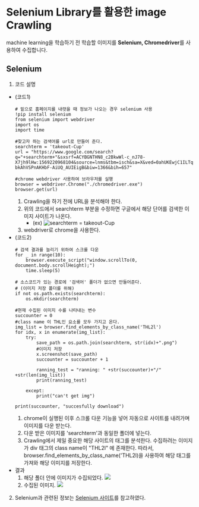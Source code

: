 ﻿# Selenium Library를 활용한 image Crawling

machine learning을 학습하기 전 학습할 이미지를 <strong>Selenium, Chromedriver</strong>를 사용하여 수집합니다.

## Selenium 
1. 코드 설명 
 -  (코드1)
    ```
    # 밑으로 홈페이지를 내렷을 때 정보가 나오는 경우 selenium 사용
    !pip install selenium
    from selenium import webdriver
    import os
    import time
    
    #찾고자 하는 검색어를 url로 만들어 준다.
    searchterm = 'takeout-Cup'
    url = "https://www.google.com/search?q="+searchterm+"&sxsrf=ACYBGNTHN8_c2BkwWl-c_nJ78-X7jh9lHw:1569220968104&source=lnms&tbm=isch&sa=X&ved=0ahUKEwjC1ILTq-bkAhVSPnAKHbF-AiUQ_AUIEigB&biw=1366&bih=657"
    
    #chrome webdriver 사용하여 브라우저를 실행
    browser = webdriver.Chrome("./chromedriver.exe")
    browser.get(url)
    
    ```
    1. Crawling을 하기 전에 URL을 분석해야 한다. 
    2. 위의 코드에서 searchterm 부분을 수정하면 구글에서 해당 단어를 검색한 이미지 사이트가 나온다.
        * (ex)
          ![searchterm = takeout-Cup](https://user-images.githubusercontent.com/48505947/68844984-0ac76e00-070e-11ea-9fce-0cdad849aa90.png)
    3. webdriver로 chrome을 사용한다.
-  (코드2)
    ```
    # 검색 결과를 늘리기 위하여 스크롤 다운
    for _ in range(10):
        browser.execute_script("window.scrollTo(0, document.body.scrollHeight);")
        time.sleep(5)
    
    # 소스코드가 있는 경로에 '검색어' 폴더가 없으면 만들어준다.
    # (이미지 저장 폴더를 위해)
    if not os.path.exists(searchterm):
        os.mkdir(searchterm)
    
    #현재 수집된 이미지 수를 나타내는 변수
    succounter = 0
    #class name 이 THL인 요소를 모두 가지고 온다.
    img_list = browser.find_elements_by_class_name('THL2l')
    for idx, x in enumerate(img_list):
        try: 
            save_path = os.path.join(searchterm, str(idx)+".png")
            #이미지 저장
            x.screenshot(save_path)
            succounter = succounter + 1
            
            ranning_test = "ranning: " +str(succounter)+"/" +str(len(img_list))
            print(ranning_test)
            
        except:
            print("can't get img")
    
    print(succounter, "succesfully download")
    ```
    1. chrome이 실행된 이후 스크롤 다운 기능을 넣어 자동으로 사이트를 내려가며 이미지를 다운 받는다.
    2. 다운 받은 이미지를 'searchterm'과 동일한 폴더에 넣는다.
    3. Crawling에서 제일 중요한 해당 사이트의 태그를 분석한다. 수집하려는 이미지가   div 태그의 class name이 "THL2l" 에 존재한다. 따라서, browser.find_elements_by_class_name('THL2l)을 사용하여 해당 태그를 가져와 해당 이미지를 저장한다.
- 결과
    1. 해당 폴더 안에 이미지가 수집되었다.
        ![](https://user-images.githubusercontent.com/48505947/68846135-e8365480-070f-11ea-8591-af290dca27c1.png)
    2. 수집된 이미지.
        ![](https://user-images.githubusercontent.com/48505947/68846290-2b90c300-0710-11ea-8682-9ba66bb2a691.png)
    
2. Selenium과 관련된 정보는 [Selenium 사이트](https://selenium-python.readthedocs.io/)를 참고하였다.     
           